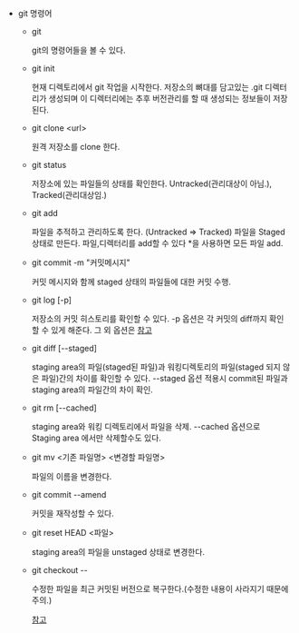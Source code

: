 - git 명령어

  - git

    git의 명령어들을 볼 수 있다.

  - git init

    현재 디렉토리에서 git 작업을 시작한다. 저장소의 뼈대를 담고있는 .git 디렉터리가 생성되며 이 디렉터리에는 추후 버전관리를 할 때 생성되는 정보들이 저장된다.

  - git clone \<url\>

    원격 저장소를 clone 한다.

  - git status

    저장소에 있는 파일들의 상태를 확인한다. Untracked(관리대상이 아님.), Tracked(관리대상임.)

  - git add

    파일을 추적하고 관리하도록 한다. (Untracked => Tracked) 파일을 Staged 상태로 만든다. 파일,디렉터리를 add할 수 있다 \*을 사용하면 모든 파일 add.

  - git commit -m "커밋메시지"

    커밋 메시지와 함께 staged 상태의 파일들에 대한 커밋 수행.

  - git log [-p]

    저장소의 커밋 히스토리를 확인할 수 있다. -p 옵션은 각 커밋의 diff까지 확인할 수 있게 해준다. 그 외 옵션은 [참고](https://git-scm.com/book/ko/v2/Git%EC%9D%98-%EA%B8%B0%EC%B4%88-%EC%BB%A4%EB%B0%8B-%ED%9E%88%EC%8A%A4%ED%86%A0%EB%A6%AC-%EC%A1%B0%ED%9A%8C%ED%95%98%EA%B8%B0)

  - git diff [--staged]

    staging area의 파일(staged된 파일)과 워킹디렉토리의 파일(staged 되지 않은 파일)간의 차이를 확인할 수 있다. --staged 옵션 적용시 commit된 파일과 staging area의 파일간의 차이 확인.

  - git rm [--cached]

    staging area와 워킹 디렉토리에서 파일을 삭제. --cached 옵션으로 Staging area 에서만 삭제할수도 있다.

  - git mv <기존 파일명> <변경할 파일명>

    파일의 이름을 변경한다.

  - git commit --amend

    커밋을 재작성할 수 있다.

  - git reset HEAD <파일>

    staging area의 파일을 unstaged 상태로 변경한다.

  - git checkout -- <file>

    수정한 파일을 최근 커밋된 버전으로 복구한다.(수정한 내용이 사라지기 때문에 주의.)

    [참고](https://git-scm.com/book/ko/v2/%EC%8B%9C%EC%9E%91%ED%95%98%EA%B8%B0-%EB%B2%84%EC%A0%84-%EA%B4%80%EB%A6%AC%EB%9E%80%3F)
